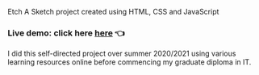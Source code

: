 Etch A Sketch project created using HTML, CSS and JavaScript

<h3>
Live demo: click here <a href="https://jonathan653.github.io/etch-a-sketch/">here</a> 👈
</h3>

I did this self-directed project over summer 2020/2021 using various learning resources online before commencing my graduate diploma in IT.  


